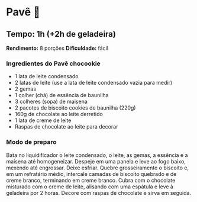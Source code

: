 # Pavê :ice_cream:

## Tempo:  1h (+2h de geladeira)
**Rendimento:** 8 porções
**Dificuldade:** fácil

### **Ingredientes do Pavê chocookie**

- 1 lata de leite condensado
- 2 latas de leite (use a lata de leite condensado vazia para medir)
- 2 gemas
- 1 colher (chá) de essência de baunilha
- 3 colheres (sopa) de maisena
- 2 pacotes de biscoito cookies de baunilha (220g)
- 160g de chocolate ao leite derretido
- 1 lata de creme de leite
- Raspas de chocolate ao leite para decorar

### **Modo de preparo**

Bata no liquidificador o leite condensado, o leite, as gemas, a essência e a maisena até homogeneizar. Despeje em uma panela e leve ao fogo baixo, mexendo até engrossar. Deixe esfriar. Quebre grosseiramente o biscoito e, em um refratário médio, intercale camadas de biscoito quebrado e de creme branco, terminando em creme branco. Cubra com o chocolate misturado com o creme de leite, alisando com uma espátula e leve à geladeira por 2 horas. Decore com raspas de chocolate e sirva em seguida.